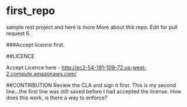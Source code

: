 # first_repo

sample rest project and here is more
More about this repo. 
Edit for pull request 6.

###Accept licence first.




##LICENCE

Accept Licence here - http://ec2-54-191-109-72.us-west-2.compute.amazonaws.com/


##CONTRIBUTION
Review the CLA and sign it first.
This is my second line...the first line was still saved before I had accepted the license. How does this work, is there a way to enforce?
